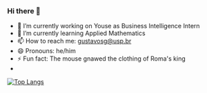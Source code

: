 ### Hi there 👋


- 🔭 I’m currently working on Youse as Business Intelligence Intern
- 🌱 I’m currently learning Applied Mathematics 
- 📫 How to reach me: gustavosg@usp.br
- 😄 Pronouns: he/him
- ⚡ Fun fact: The mouse gnawed the clothing of Roma's king
- 
[![Top Langs](https://github-readme-stats.vercel.app/api/top-langs/?username=gustavesg&langs_count=8)](https://github.com/anuraghazra/github-readme-stats)
